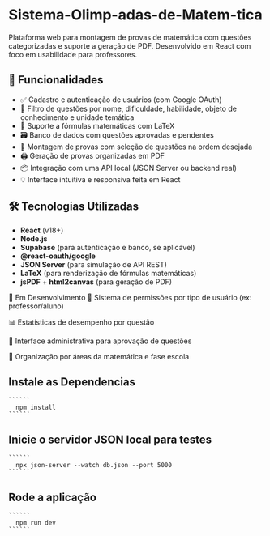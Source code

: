 # Sistema-Olimp-adas-de-Matem-tica
Plataforma web para montagem de provas de matemática com questões categorizadas e suporte a geração de PDF. Desenvolvido em React com foco em usabilidade para professores.
## 🚀 Funcionalidades

- ✅ Cadastro e autenticação de usuários (com Google OAuth)
- 🔎 Filtro de questões por nome, dificuldade, habilidade, objeto de conhecimento e unidade temática
- 🧮 Suporte a fórmulas matemáticas com LaTeX
- 🗃️ Banco de dados com questões aprovadas e pendentes
- 🧩 Montagem de provas com seleção de questões na ordem desejada
- 🖨️ Geração de provas organizadas em PDF
- 📦 Integração com uma API local (JSON Server ou backend real)
- 💡 Interface intuitiva e responsiva feita em React

## 🛠️ Tecnologias Utilizadas

- **React** (v18+)
- **Node.js**
- **Supabase** (para autenticação e banco, se aplicável)
- **@react-oauth/google**
- **JSON Server** (para simulação de API REST)
- **LaTeX** (para renderização de fórmulas matemáticas)
- **jsPDF** + **html2canvas** (para geração de PDF)

🧪 Em Desenvolvimento
🔐 Sistema de permissões por tipo de usuário (ex: professor/aluno)

📊 Estatísticas de desempenho por questão

🧱 Interface administrativa para aprovação de questões

🧭 Organização por áreas da matemática e fase escola

  ## Instale as Dependencias
    ``````
      npm install
    ``````
  ## Inicie o servidor JSON local para testes
    ``````
      npx json-server --watch db.json --port 5000
    ``````
  ## Rode a aplicação
    ``````
      npm run dev
    ``````
